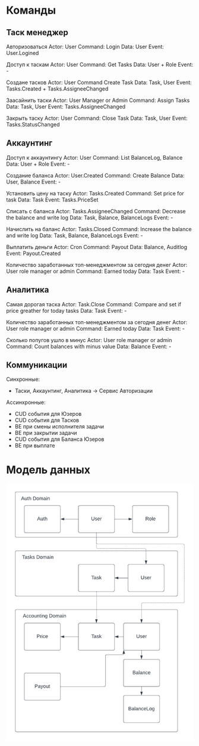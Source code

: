 # Команды 

## Таск менеджер

Авторизоваться
Actor: User
Command: Login
Data: User
Event: User.Logined

Доступ к таскам
Actor: User
Command: Get Tasks
Data: User + Role
Event: -

Создане тасков
Actor: User
Command Create Task
Data: Task, User
Event: Tasks.Created + Tasks.AssigneeChanged

Заасайнить таски
Actor: User  Manager or Admin
Command: Assign Tasks
Data: Task, User
Event: Tasks.AssigneeChanged

Закрыть таску
Actor: User
Command: Close Task
Data: Task, User
Event: Tasks.StatusChanged


## Аккаунтинг

Доступ к аккаунтингу
Actor: User
Command: List BalanceLog, Balance
Data: User + Role
Event: -

Создание баланса
Actor: User.Created
Command: Create Balance
Data: User, Balance
Event: -

Установить цену на таску
Actor: Tasks.Created
Command: Set price for task
Data: Task
Event: Tasks.PriceSet

Списать с баланса
Actor: Tasks.AssigneeChanged
Command: Decrease the balance and write log
Data: Task, Balance, BalanceLogs
Event: -

Начислить на баланс
Actor: Tasks.Closed
Command: Increase the balance and write log
Data: Task, Balance, BalanceLogs
Event: -

Выплатить деньги
Actor: Cron
Command: Payout
Data:  Balance, Auditlog
Event: Payout.Created

Количество заработанных топ-менеджментом за сегодня денег
Actor: User role manager or admin
Command: Earned today
Data: Task
Event: -


## Аналитика

Самая дорогая таска
Actor: Task.Close
Command: Compare and set if price greather for today tasks
Data: Task
Event: -

Количество заработанных топ-менеджментом за сегодня денег
Actor: User role manager or admin
Command: Earned today
Data: Task
Event: -

Cколько попугов ушло в минус
Actor: User role manager or admin
Command: Count balances with minus value
Data: Balance
Event: -


## Коммуникации 

Синхронные:
* Таски, Аккаунтинг, Аналитика -> Сервис Авторизации

Ассинхронные:
* CUD события для Юзеров 
* CUD события для Тасков
* BE при смены исполнителя задачи
* BE при закрытии задачи
* CUD события для Баланса Юзеров
* BE при выплате

# Модель данных

![](./diagram.png)
